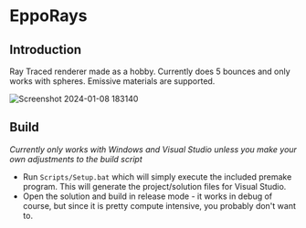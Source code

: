 # EppoRays

## Introduction

Ray Traced renderer made as a hobby.
Currently does 5 bounces and only works with spheres. Emissive materials are supported.

![Screenshot 2024-01-08 183140](https://github.com/nepp95/EppoRays/assets/4678993/3a790886-7889-4d20-b51b-b40750eb39c3)

## Build

*Currently only works with Windows and Visual Studio unless you make your own adjustments to the build script*

- Run `Scripts/Setup.bat` which will simply execute the included premake program. This will generate the project/solution files for Visual Studio.
- Open the solution and build in release mode - it works in debug of course, but since it is pretty compute intensive, you probably don't want to.
